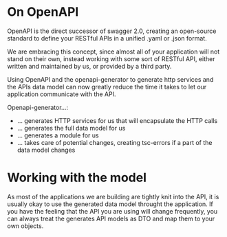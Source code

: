 # On OpenAPI
OpenAPI is the direct successor of swagger 2.0, creating an open-source standard to
define your RESTful APIs in a unified .yaml or .json format.

We are embracing this concept, since almost all of your application will not stand on their own,
instead working with some sort of RESTful API, either written and maintained by us, or provided
by a third party.

Using OpenAPI and the openapi-generator to generate http services and the APIs data model
can now greatly reduce the time it takes to let our application communicate with the API.

Openapi-generator...:
* ... generates HTTP services for us that will encapsulate the HTTP calls
* ... generates the full data model for us
* ... generates a module for us
* ... takes care of potential changes, creating tsc-errors if a part of the data model changes

# Working with the model
As most of the applications we are building are tightly knit into the API, it is usually
okay to use the generated data model throught the application. If you have the feeling
that the API you are using will change frequently, you can always treat the generates
API models as DTO and map them to your own objects.
